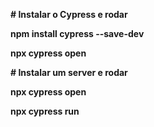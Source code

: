 **# Instalar o Cypress e rodar**

**npm install cypress --save-dev**

**npx cypress open**



**# Instalar um server e rodar**

**npx cypress open**

**npx cypress run**



